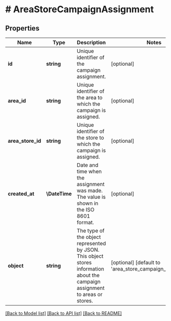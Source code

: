 # # AreaStoreCampaignAssignment

## Properties

Name | Type | Description | Notes
------------ | ------------- | ------------- | -------------
**id** | **string** | Unique identifier of the campaign assignment. | [optional]
**area_id** | **string** | Unique identifier of the area to which the campaign is assigned. | [optional]
**area_store_id** | **string** | Unique identifier of the store to which the campaign is assigned. | [optional]
**created_at** | **\DateTime** | Date and time when the assignment was made. The value is shown in the ISO 8601 format. | [optional]
**object** | **string** | The type of the object represented by JSON. This object stores information about the campaign assignment to areas or stores. | [optional] [default to 'area_store_campaign_assignment']

[[Back to Model list]](../../README.md#models) [[Back to API list]](../../README.md#endpoints) [[Back to README]](../../README.md)
